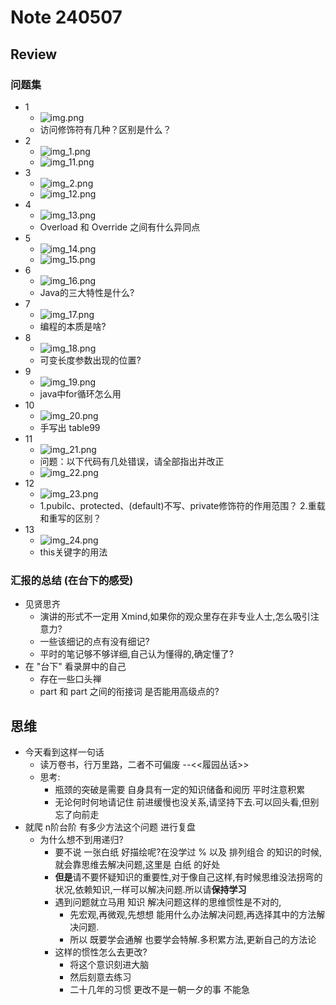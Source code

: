 # Note 240507

## Review

### 问题集
- 1
  - ![img.png](img.png)
  - 访问修饰符有几种？区别是什么？
- 2
  - ![img_1.png](img_1.png)
  - ![img_11.png](img_11.png)
- 3
  - ![img_2.png](img_2.png)
  - ![img_12.png](img_12.png)
- 4
  - ![img_13.png](img_13.png)
  - Overload 和 Override 之间有什么异同点
- 5
  - ![img_14.png](img_14.png)
  - ![img_15.png](img_15.png)
- 6
  - ![img_16.png](img_16.png)
  - Java的三大特性是什么?
- 7
  - ![img_17.png](img_17.png)
  - 编程的本质是啥?
- 8
  - ![img_18.png](img_18.png)
  - 可变长度参数出现的位置?
- 9
  - ![img_19.png](img_19.png)
  - java中for循环怎么用
- 10
  - ![img_20.png](img_20.png)
  - 手写出 table99
- 11
  - ![img_21.png](img_21.png)
  - 问题：以下代码有几处错误，请全部指出并改正
  - ![img_22.png](img_22.png)
- 12
  - ![img_23.png](img_23.png)
  - 1.pubilc、protected、(default)不写、private修饰符的作用范围？
    2.重载和重写的区别？
- 13
  - ![img_24.png](img_24.png)
  - this关键字的用法

### 汇报的总结 (在台下的感受)
- 见贤思齐
  - 演讲的形式不一定用 Xmind,如果你的观众里存在非专业人士,怎么吸引注意力?
  - 一些该细记的点有没有细记?
  - 平时的笔记够不够详细,自己认为懂得的,确定懂了?
- 在 "台下" 看录屏中的自己
  - 存在一些口头禅
  - part 和 part 之间的衔接词 是否能用高级点的?

## 思维
- 今天看到这样一句话
  - 读万卷书，行万里路，二者不可偏废 --<<履园丛话>>
  - 思考:
    - 瓶颈的突破是需要 自身具有一定的知识储备和阅历 平时注意积累
    - 无论何时何地请记住 前进缓慢也没关系,请坚持下去.可以回头看,但别忘了向前走
- 就爬 n阶台阶 有多少方法这个问题 进行复盘
  - 为什么想不到用递归?
    - 要不说 一张白纸 好描绘呢?在没学过 % 以及 排列组合 的知识的时候,就会靠思维去解决问题,这里是 白纸 的好处
    - **但是**请不要怀疑知识的重要性,对于像自己这样,有时候思维没法拐弯的状况,依赖知识,一样可以解决问题.所以请**保持学习**
    - 遇到问题就立马用 知识 解决问题这样的思维惯性是不对的,
      - 先宏观,再微观,先想想 能用什么办法解决问题,再选择其中的方法解决问题. 
      - 所以 既要学会通解 也要学会特解.多积累方法,更新自己的方法论
    - 这样的惯性怎么去更改?
      - 将这个意识刻进大脑
      - 然后刻意去练习
      - 二十几年的习惯 更改不是一朝一夕的事 不能急
  